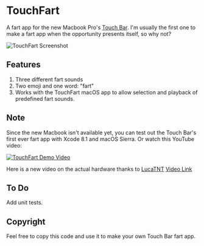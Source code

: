 # TouchFart
A fart app for the new Macbook Pro's [Touch Bar](https://developer.apple.com/macos/touch-bar/). I'm usually the first one to make a fart app when the opportunity presents itself, so why not?

![TouchFart Screenshot](http://i.imgur.com/RTGB9vT.png)

## Features
1. Three different fart sounds
2. Two emoji and one word: "fart"
3. Works with the TouchFart macOS app to allow selection and playback of predefined fart sounds.

## Note
Since the new Macbook isn't available yet, you can test out the Touch Bar's first ever fart app with Xcode 8.1 and macOS Sierra. Or watch this YouTube video:

[![TouchFart Demo Video](http://img.youtube.com/vi/R6HVyaZpTgM/0.jpg)](http://www.youtube.com/watch?v=R6HVyaZpTgM "TouchFart")

Here is a new video on the actual hardware thanks to [LucaTNT](https://github.com/LucaTNT) [Video Link](https://www.youtube.com/watch?v=VTSDHwMAyi4)

## To Do
Add unit tests.

## Copyright
Feel free to copy this code and use it to make your own Touch Bar fart app.
